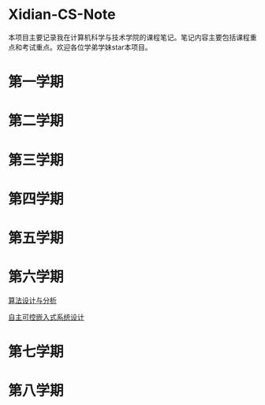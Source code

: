 # Xidian-CS-Note
本项目主要记录我在计算机科学与技术学院的课程笔记。笔记内容主要包括课程重点和考试重点。欢迎各位学弟学妹star本项目。

# 第一学期

# 第二学期

# 第三学期

# 第四学期

# 第五学期

# 第六学期
[算法设计与分析]()

[自主可控嵌入式系统设计]()


# 第七学期

# 第八学期
